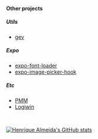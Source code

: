 #### Other projects

##### Utils
* [gev](https://github.com/SrBrahma/gev)

##### Expo
* [expo-font-loader](https://github.com/SrBrahma/expo-font-loader)
* [expo-image-picker-hook](https://github.com/SrBrahma/expo-image-picker-hook)

##### Etc
* [PMM](https://github.com/SrBrahma/PMM)
* [Logiwin](https://github.com/SrBrahma/Logiwin)

<br/>

<!-- https://github.com/anuraghazra/github-readme-stats/blob/master/themes/README.md -->
[![Henrique Almeida's GitHub stats](https://github-readme-stats.vercel.app/api?username=srbrahma&theme=ayu-mirage&show_icons=true)](https://github.com/SrBrahma)
